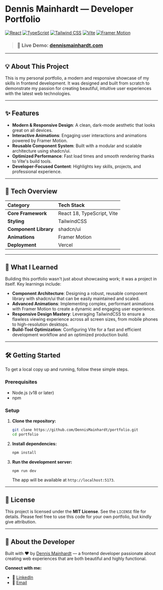 # Dennis Mainhardt — Developer Portfolio

[![React](https://img.shields.io/badge/React-20232A?style=for-the-badge&logo=react&logoColor=61DAFB)](https://reactjs.org/)
[![TypeScript](https://img.shields.io/badge/TypeScript-007ACC?style=for-the-badge&logo=typescript&logoColor=white)](https://www.typescriptlang.org/)
[![Tailwind CSS](https://img.shields.io/badge/Tailwind_CSS-38B2AC?style=for-the-badge&logo=tailwind-css&logoColor=white)](https://tailwindcss.com/)
[![Vite](https://img.shields.io/badge/Vite-646CFF?style=for-the-badge&logo=vite&logoColor=white)](https://vitejs.dev/)
[![Framer Motion](https://img.shields.io/badge/Framer_Motion-0055FF?style=for-the-badge&logo=framer&logoColor=white)](https://www.framer.com/motion/)

> ### 🚀 **Live Demo: [dennismainhardt.com](https://dennismainhardt.com)**

---

## 💡 About This Project

This is my personal portfolio, a modern and responsive showcase of my skills in frontend development. It was designed and built from scratch to demonstrate my passion for creating beautiful, intuitive user experiences with the latest web technologies.

---

## ✨ Features

- **Modern & Responsive Design**: A clean, dark-mode aesthetic that looks great on all devices.
- **Interactive Animations**: Engaging user interactions and animations powered by Framer Motion.
- **Reusable Component System**: Built with a modular and scalable architecture using shadcn/ui.
- **Optimized Performance**: Fast load times and smooth rendering thanks to Vite's build tools.
- **Developer-Focused Content**: Highlights key skills, projects, and professional experience.

---

## 🧰 Tech Overview

| Category              | Tech Stack                 |
| :-------------------- | :------------------------- |
| **Core Framework**    | React 18, TypeScript, Vite |
| **Styling**           | TailwindCSS                |
| **Component Library** | shadcn/ui                  |
| **Animations**        | Framer Motion              |
| **Deployment**        | Vercel                     |

---

## 🧠 What I Learned

Building this portfolio wasn't just about showcasing work; it was a project in itself. Key learnings include:

- **Component Architecture**: Designing a robust, reusable component library with shadcn/ui that can be easily maintained and scaled.
- **Advanced Animations**: Implementing complex, performant animations with Framer Motion to create a dynamic and engaging user experience.
- **Responsive Design Mastery**: Leveraging TailwindCSS to ensure a flawless viewing experience across all screen sizes, from mobile phones to high-resolution desktops.
- **Build-Tool Optimization**: Configuring Vite for a fast and efficient development workflow and an optimized production build.

---

## 🛠️ Getting Started

To get a local copy up and running, follow these simple steps.

### Prerequisites

- Node.js (v18 or later)
- npm

### Setup

1.  **Clone the repository:**

    ```bash
    git clone https://github.com/DennisMainhardt/portfolio.git
    cd portfolio
    ```

2.  **Install dependencies:**

    ```bash
    npm install
    ```

3.  **Run the development server:**
    ```bash
    npm run dev
    ```
    The app will be available at `http://localhost:5173`.

---

## 📄 License

This project is licensed under the **MIT License**. See the `LICENSE` file for details. Please feel free to use this code for your own portfolio, but kindly give attribution.

---

## 🎯 About the Developer

Built with ❤️ by [Dennis Mainhardt](https://github.com/DennisMainhardt) — a frontend developer passionate about creating web experiences that are both beautiful and highly functional.

**Connect with me:**

- 💼 [LinkedIn](https://www.linkedin.com/in/dennis-mainhardt-321a90369/)
- 📧 [Email](mailto:hello@dennismainhardt.com)
